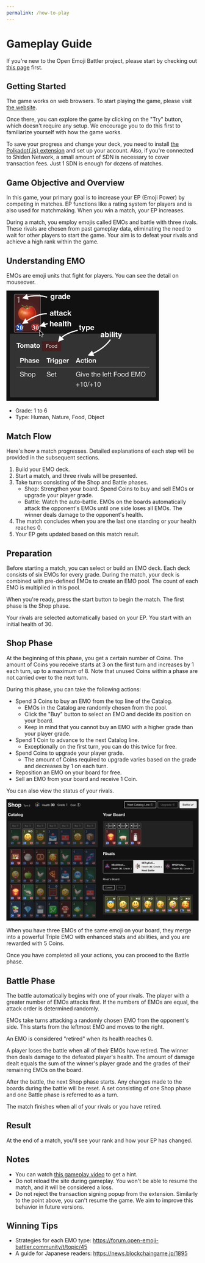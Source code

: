 ```yaml
---
permalink: /how-to-play
---
```


# Gameplay Guide

If you're new to the Open Emoji Battler project, please start by checking out [this page](https://openemojibattler.github.io/open-emoji-battler/introduction) first.

## Getting Started

The game works on web browsers. To start playing the game, please visit [the website](https://game.open-emoji-battler.community).

Once there, you can explore the game by clicking on the "Try" button, which doesn't require any setup. We encourage you to do this first to familiarize yourself with how the game works.

To save your progress and change your deck, you need to install [the Polkadot{.js} extension](https://polkadot.js.org/extension/) and set up your account. Also, if you're connected to Shiden Network, a small amount of SDN is necessary to cover transaction fees. Just 1 SDN is enough for dozens of matches.

## Game Objective and Overview

In this game, your primary goal is to increase your EP (Emoji Power) by competing in matches. EP functions like a rating system for players and is also used for matchmaking. When you win a match, your EP increases.

During a match, you employ emojis called EMOs and battle with three rivals. These rivals are chosen from past gameplay data, eliminating the need to wait for other players to start the game. Your aim is to defeat your rivals and achieve a high rank within the game.

## Understanding EMO

EMOs are emoji units that fight for players. You can see the detail on mouseover.

<img alt="emo" src="assets/emo.png" width="400">

- Grade: 1 to 6
- Type: Human, Nature, Food, Object

## Match Flow

Here's how a match progresses. Detailed explanations of each step will be provided in the subsequent sections.

1. Build your EMO deck.
2. Start a match, and three rivals will be presented.
3. Take turns consisting of the Shop and Battle phases.
	- Shop: Strengthen your board. Spend Coins to buy and sell EMOs or upgrade your player grade.
	- Battle: Watch the auto-battle. EMOs on the boards automatically attack the opponent's EMOs until one side loses all EMOs. The winner deals damage to the opponent's health.
4. The match concludes when you are the last one standing or your health reaches 0.
5. Your EP gets updated based on this match result.

## Preparation

Before starting a match, you can select or build an EMO deck. Each deck consists of six EMOs for every grade. During the match, your deck is combined with pre-defined EMOs to create an EMO pool. The count of each EMO is multiplied in this pool.

When you're ready, press the start button to begin the match. The first phase is the Shop phase.

Your rivals are selected automatically based on your EP. You start with an initial health of 30.

## Shop Phase

At the beginning of this phase, you get a certain number of Coins. The amount of Coins you receive starts at 3 on the first turn and increases by 1 each turn, up to a maximum of 8. Note that unused Coins within a phase are not carried over to the next turn.

During this phase, you can take the following actions:

- Spend 3 Coins to buy an EMO from the top line of the Catalog.
	- EMOs in the Catalog are randomly chosen from the pool.
	- Click the "Buy" button to select an EMO and decide its position on your board.
	- Keep in mind that you cannot buy an EMO with a higher grade than your player grade.
- Spend 1 Coin to advance to the next Catalog line.
	- Exceptionally on the first turn, you can do this twice for free.
- Spend Coins to upgrade your player grade.
	- The amount of Coins required to upgrade varies based on the grade and decreases by 1 on each turn.
- Reposition an EMO on your board for free.
- Sell an EMO from your board and receive 1 Coin.

You can also view the status of your rivals.

![shop](assets/shop.jpeg)

When you have three EMOs of the same emoji on your board, they merge into a powerful Triple EMO with enhanced stats and abilities, and you are rewarded with 5 Coins.

Once you have completed all your actions, you can proceed to the Battle phase.

## Battle Phase

The battle automatically begins with one of your rivals. The player with a greater number of EMOs attacks first. If the numbers of EMOs are equal, the attack order is determined randomly.

EMOs take turns attacking a randomly chosen EMO from the opponent's side. This starts from the leftmost EMO and moves to the right.

An EMO is considered "retired" when its health reaches 0.

A player loses the battle when all of their EMOs have retired. The winner then deals damage to the defeated player's health. The amount of damage dealt equals the sum of the winner's player grade and the grades of their remaining EMOs on the board.

After the battle, the next Shop phase starts. Any changes made to the boards during the battle will be reset. A set consisting of one Shop phase and one Battle phase is referred to as a turn.

The match finishes when all of your rivals or you have retired.

## Result

At the end of a match, you'll see your rank and how your EP has changed.

## Notes

- You can watch [this gameplay video](https://www.youtube.com/watch?v=ah3-sWMATSM) to get a hint.
- Do not reload the site during gameplay. You won't be able to resume the match, and it will be considered a loss.
- Do not reject the transaction signing popup from the extension. Similarly to the point above, you can't resume the game. We aim to improve this behavior in future versions.

## Winning Tips

- Strategies for each EMO type: https://forum.open-emoji-battler.community/t/topic/45
- A guide for Japanese readers: https://news.blockchaingame.jp/1895
